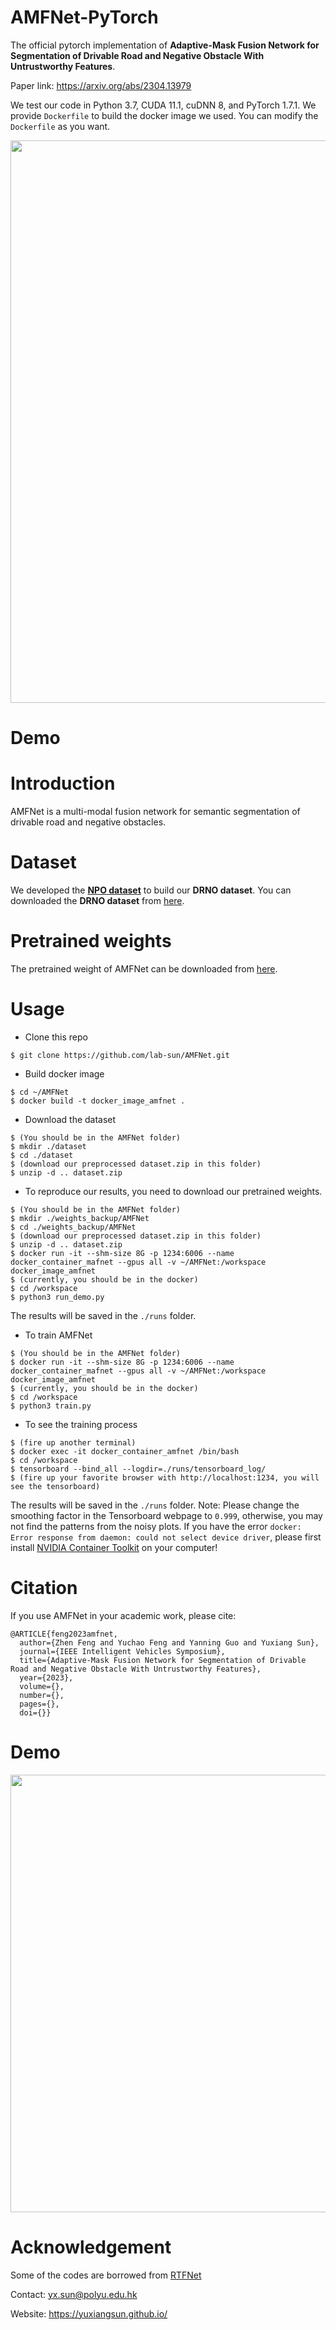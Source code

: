 # AMFNet-PyTorch

The official pytorch implementation of **Adaptive-Mask Fusion Network for Segmentation of Drivable Road and Negative Obstacle With Untrustworthy Features**.

Paper link: https://arxiv.org/abs/2304.13979

We test our code in Python 3.7, CUDA 11.1, cuDNN 8, and PyTorch 1.7.1. We provide `Dockerfile` to build the docker image we used. You can modify the `Dockerfile` as you want.  
<div align=center>
<img src="doc/network.png" width="900px"/>
</div>

# Demo

<!-- The accompanied video can be found at: https://www.youtube.com/watch?v=hQM5IW5N91M
<div align=center>
<a href="https://www.youtube.com/watch?v=hQM5IW5N91M"><img src="doc/demo_cover.PNG" width="70%" height="70%" />
</div> -->

# Introduction
AMFNet is a multi-modal fusion network for semantic segmentation of drivable road and negative obstacles.
# Dataset
We developed the [**NPO dataset**](https://ieeexplore.ieee.org/document/10114585/) to build our **DRNO dataset**. You can downloaded the **DRNO dataset** from [here](https://labsun-me.polyu.edu.hk/zfeng/AMFNet/). 
# Pretrained weights
The pretrained weight of AMFNet can be downloaded from [here](https://labsun-me.polyu.edu.hk/zfeng/AMFNet/).
# Usage
* Clone this repo
```
$ git clone https://github.com/lab-sun/AMFNet.git
```
* Build docker image
```
$ cd ~/AMFNet
$ docker build -t docker_image_amfnet .
```
* Download the dataset
```
$ (You should be in the AMFNet folder)
$ mkdir ./dataset
$ cd ./dataset
$ (download our preprocessed dataset.zip in this folder)
$ unzip -d .. dataset.zip
```
* To reproduce our results, you need to download our pretrained weights.
```
$ (You should be in the AMFNet folder)
$ mkdir ./weights_backup/AMFNet
$ cd ./weights_backup/AMFNet
$ (download our preprocessed dataset.zip in this folder)
$ unzip -d .. dataset.zip
$ docker run -it --shm-size 8G -p 1234:6006 --name docker_container_mafnet --gpus all -v ~/AMFNet:/workspace docker_image_amfnet
$ (currently, you should be in the docker)
$ cd /workspace
$ python3 run_demo.py
```
The results will be saved in the `./runs` folder.
* To train AMFNet
```
$ (You should be in the AMFNet folder)
$ docker run -it --shm-size 8G -p 1234:6006 --name docker_container_mafnet --gpus all -v ~/AMFNet:/workspace docker_image_amfnet
$ (currently, you should be in the docker)
$ cd /workspace
$ python3 train.py
```
* To see the training process
```
$ (fire up another terminal)
$ docker exec -it docker_container_amfnet /bin/bash
$ cd /workspace
$ tensorboard --bind_all --logdir=./runs/tensorboard_log/
$ (fire up your favorite browser with http://localhost:1234, you will see the tensorboard)
```
The results will be saved in the `./runs` folder.
Note: Please change the smoothing factor in the Tensorboard webpage to `0.999`, otherwise, you may not find the patterns from the noisy plots. If you have the error `docker: Error response from daemon: could not select device driver`, please first install [NVIDIA Container Toolkit](https://docs.nvidia.com/datacenter/cloud-native/container-toolkit/install-guide.html) on your computer!

# Citation
If you use AMFNet in your academic work, please cite:
```
@ARTICLE{feng2023amfnet,
  author={Zhen Feng and Yuchao Feng and Yanning Guo and Yuxiang Sun},
  journal={IEEE Intelligent Vehicles Symposium}, 
  title={Adaptive-Mask Fusion Network for Segmentation of Drivable Road and Negative Obstacle With Untrustworthy Features}, 
  year={2023},
  volume={},
  number={},
  pages={},
  doi={}}
```

# Demo
<img src="doc/demo.png" width="700px"/>

# Acknowledgement
Some of the codes are borrowed from [RTFNet](https://github.com/yuxiangsun/RTFNet)

Contact: yx.sun@polyu.edu.hk

Website: https://yuxiangsun.github.io/

